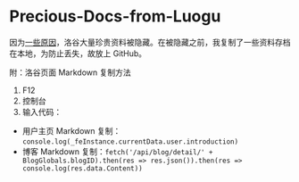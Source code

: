 # Precious-Docs-from-Luogu

因为[一些原因](https://www.luogu.com.cn/discuss/760399)，洛谷大量珍贵资料被隐藏。在被隐藏之前，我复制了一些资料存档在本地，为防止丢失，故放上 GitHub。

附：洛谷页面 Markdown 复制方法

1. F12
2. 控制台
3. 输入代码：
- 用户主页 Markdown 复制：`console.log(_feInstance.currentData.user.introduction)`
- 博客 Markdown 复制：`fetch('/api/blog/detail/' + BlogGlobals.blogID).then(res => res.json()).then(res => console.log(res.data.Content))`